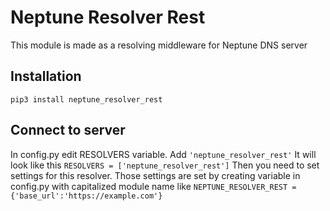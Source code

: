 # Neptune Resolver Rest
This module is made as a resolving middleware for Neptune DNS server
## Installation
```pip3 install neptune_resolver_rest```
## Connect to server
In config.py edit RESOLVERS variable. Add ```'neptune_resolver_rest'```
It will look like this
```RESOLVERS = ['neptune_resolver_rest']```
Then you need to set settings for this resolver. Those settings are set by creating variable in config.py with capitalized module name like
```NEPTUNE_RESOLVER_REST = {'base_url':'https://example.com'}```